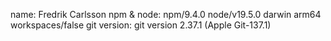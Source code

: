
name: Fredrik Carlsson
npm & node: npm/9.4.0 node/v19.5.0 darwin arm64 workspaces/false
git version: git version 2.37.1 (Apple Git-137.1)
